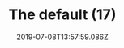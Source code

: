 ---
title: The default (17)
date: 2019-07-08T13:57:59.086Z
year: 2019
tags:
  - painting
  - theDefault
coverImage: /images/uploads/iriée_zamble-the_default-17.jpg
material: Acrylic on canvas
dimensions: 50 x 35 cm
---